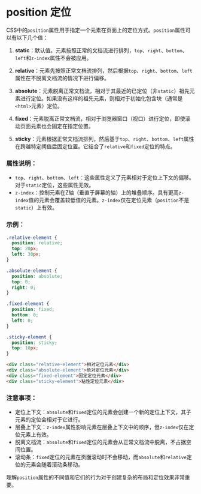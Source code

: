 # position 定位
CSS中的`position`属性用于指定一个元素在页面上的定位方式。`position`属性可以有以下几个值：

1. **static**：默认值。元素按照正常的文档流进行排列，`top`、`right`、`bottom`、`left`和`z-index`属性不会被应用。

2. **relative**：元素先按照正常文档流排列，然后根据`top`、`right`、`bottom`、`left`属性在不脱离文档流的情况下进行偏移。

3. **absolute**：元素脱离正常文档流，相对于其最近的已定位（非`static`）祖先元素进行定位。如果没有这样的祖先元素，则相对于初始化包含块（通常是`<html>`元素）定位。

4. **fixed**：元素脱离正常文档流，相对于浏览器窗口（视口）进行定位，即使滚动页面元素也会固定在指定位置。

5. **sticky**：元素根据正常文档流排列，然后基于`top`、`right`、`bottom`、`left`属性在跨越特定阈值后固定位置。它结合了`relative`和`fixed`定位的特点。

### 属性说明：

- `top`、`right`、`bottom`、`left`：这些属性定义了元素相对于定位上下文的偏移。对于`static`定位，这些属性无效。
- `z-index`：控制元素在Z轴（垂直于屏幕的轴）上的堆叠顺序。具有更高`z-index`值的元素会覆盖较低值的元素。`z-index`仅在定位元素（`position`不是`static`）上有效。

### 示例：

```css
.relative-element {
  position: relative;
  top: 20px;
  left: 30px;
}

.absolute-element {
  position: absolute;
  top: 0;
  right: 0;
}

.fixed-element {
  position: fixed;
  bottom: 0;
  left: 0;
}

.sticky-element {
  position: sticky;
  top: 10px;
}
```

```html
<div class="relative-element">相对定位元素</div>
<div class="absolute-element">绝对定位元素</div>
<div class="fixed-element">固定定位元素</div>
<div class="sticky-element">粘性定位元素</div>
```

### 注意事项：

- 定位上下文：`absolute`和`fixed`定位的元素会创建一个新的定位上下文，其子元素的定位会相对于它进行。
- 层叠上下文：`z-index`属性影响元素在层叠上下文中的顺序，但`z-index`仅在定位元素上有效。
- 脱离文档流：`absolute`和`fixed`定位的元素会从正常文档流中脱离，不占据空间位置。
- 滚动条：`fixed`定位的元素在页面滚动时不会移动，而`absolute`和`relative`定位的元素会随着滚动条移动。

理解`position`属性的不同值和它们的行为对于创建复杂的布局和定位效果非常重要。
